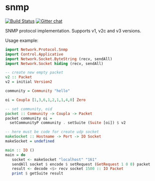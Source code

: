 snmp
====

[![Build Status](https://travis-ci.org/chemist/snmp.svg?branch=master)](https://travis-ci.org/chemist/snmp)
[![Gitter chat](https://badges.gitter.im/chemist/snmp.png)](https://gitter.im/chemist/snmp)

SNMP protocol implementation. Supports v1, v2c and v3 versions.

Usage example:
```haskell
import Network.Protocol.Snmp
import Control.Applicative
import Network.Socket.ByteString (recv, sendAll)
import Network.Socket hiding (recv, sendAll)

-- create new empty packet
v2 :: Packet
v2 = initial Version2

community = Community "hello"

oi = Coupla [1,3,6,1,2,1,1,4,0] Zero

-- set community, oid
packet :: Community -> Coupla -> Packet
packet community oi =
  setCommunityP community . setSuite (Suite [oi]) $ v2

-- here must be code for create udp socket
makeSocket :: Hostname -> Port -> IO Socket
makeSocket = undefined

main :: IO ()
main = do
   socket <- makeSocket "localhost" "161"
   sendAll socket $ encode $ setRequest (GetRequest 1 0 0) packet
   result <- decode <$> recv socket 1500 :: IO Packet
   print $ getSuite result
```
